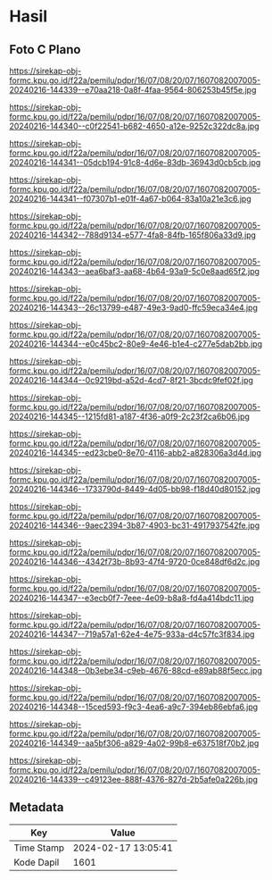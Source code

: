 # Hasil

## Foto C Plano

https://sirekap-obj-formc.kpu.go.id/f22a/pemilu/pdpr/16/07/08/20/07/1607082007005-20240216-144339--e70aa218-0a8f-4faa-9564-806253b45f5e.jpg

https://sirekap-obj-formc.kpu.go.id/f22a/pemilu/pdpr/16/07/08/20/07/1607082007005-20240216-144340--c0f22541-b682-4650-a12e-9252c322dc8a.jpg

https://sirekap-obj-formc.kpu.go.id/f22a/pemilu/pdpr/16/07/08/20/07/1607082007005-20240216-144341--05dcb194-91c8-4d6e-83db-36943d0cb5cb.jpg

https://sirekap-obj-formc.kpu.go.id/f22a/pemilu/pdpr/16/07/08/20/07/1607082007005-20240216-144341--f07307b1-e01f-4a67-b064-83a10a21e3c6.jpg

https://sirekap-obj-formc.kpu.go.id/f22a/pemilu/pdpr/16/07/08/20/07/1607082007005-20240216-144342--788d9134-e577-4fa8-84fb-165f806a33d9.jpg

https://sirekap-obj-formc.kpu.go.id/f22a/pemilu/pdpr/16/07/08/20/07/1607082007005-20240216-144343--aea6baf3-aa68-4b64-93a9-5c0e8aad65f2.jpg

https://sirekap-obj-formc.kpu.go.id/f22a/pemilu/pdpr/16/07/08/20/07/1607082007005-20240216-144343--26c13799-e487-49e3-9ad0-ffc59eca34e4.jpg

https://sirekap-obj-formc.kpu.go.id/f22a/pemilu/pdpr/16/07/08/20/07/1607082007005-20240216-144344--e0c45bc2-80e9-4e46-b1e4-c277e5dab2bb.jpg

https://sirekap-obj-formc.kpu.go.id/f22a/pemilu/pdpr/16/07/08/20/07/1607082007005-20240216-144344--0c9219bd-a52d-4cd7-8f21-3bcdc9fef02f.jpg

https://sirekap-obj-formc.kpu.go.id/f22a/pemilu/pdpr/16/07/08/20/07/1607082007005-20240216-144345--1215fd81-a187-4f36-a0f9-2c23f2ca6b06.jpg

https://sirekap-obj-formc.kpu.go.id/f22a/pemilu/pdpr/16/07/08/20/07/1607082007005-20240216-144345--ed23cbe0-8e70-4116-abb2-a828306a3d4d.jpg

https://sirekap-obj-formc.kpu.go.id/f22a/pemilu/pdpr/16/07/08/20/07/1607082007005-20240216-144346--1733790d-8449-4d05-bb98-f18d40d80152.jpg

https://sirekap-obj-formc.kpu.go.id/f22a/pemilu/pdpr/16/07/08/20/07/1607082007005-20240216-144346--9aec2394-3b87-4903-bc31-4917937542fe.jpg

https://sirekap-obj-formc.kpu.go.id/f22a/pemilu/pdpr/16/07/08/20/07/1607082007005-20240216-144346--4342f73b-8b93-47f4-9720-0ce848df6d2c.jpg

https://sirekap-obj-formc.kpu.go.id/f22a/pemilu/pdpr/16/07/08/20/07/1607082007005-20240216-144347--e3ecb0f7-7eee-4e09-b8a8-fd4a414bdc11.jpg

https://sirekap-obj-formc.kpu.go.id/f22a/pemilu/pdpr/16/07/08/20/07/1607082007005-20240216-144347--719a57a1-62e4-4e75-933a-d4c57fc3f834.jpg

https://sirekap-obj-formc.kpu.go.id/f22a/pemilu/pdpr/16/07/08/20/07/1607082007005-20240216-144348--0b3ebe34-c9eb-4676-88cd-e89ab88f5ecc.jpg

https://sirekap-obj-formc.kpu.go.id/f22a/pemilu/pdpr/16/07/08/20/07/1607082007005-20240216-144348--15ced593-f9c3-4ea6-a9c7-394eb86ebfa6.jpg

https://sirekap-obj-formc.kpu.go.id/f22a/pemilu/pdpr/16/07/08/20/07/1607082007005-20240216-144349--aa5bf306-a829-4a02-99b8-e637518f70b2.jpg

https://sirekap-obj-formc.kpu.go.id/f22a/pemilu/pdpr/16/07/08/20/07/1607082007005-20240216-144339--c49123ee-888f-4376-827d-2b5afe0a226b.jpg


## Metadata

| Key        | Value               |
| ---------- | ------------------- |
| Time Stamp | 2024-02-17 13:05:41 |
| Kode Dapil | 1601                |



